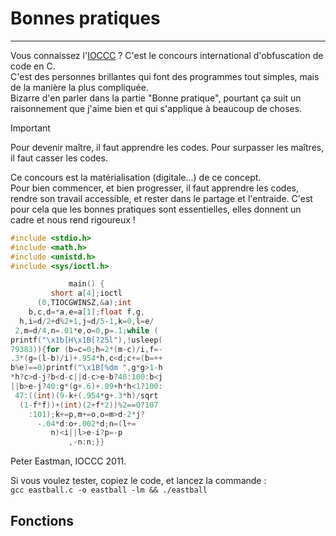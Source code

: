 # Bonnes pratiques
---
Vous connaissez l'[IOCCC](https://www.ioccc.org/) ? C'est le concours international d'obfuscation de code en C.\
C'est des personnes brillantes qui font des programmes tout simples, mais de la manière la plus compliquée.\
Bizarre d'en parler dans la partie "Bonne pratique", pourtant ça suit un raisonnement que j'aime bien et qui s'applique à beaucoup de choses.

>[!IMPORTANT]
>Pour devenir maître, il faut apprendre les codes.
>Pour surpasser les maîtres, il faut casser les codes.

Ce concours est la matérialisation (digitale...) de ce concept.\
Pour bien commencer, et bien progresser, il faut apprendre les codes, rendre son travail accessible, et rester dans le partage et l'entraide. C'est pour cela que les bonnes pratiques sont essentielles, elles donnent un cadre et nous rend rigoureux !

```c
#include <stdio.h>
#include <math.h>
#include <unistd.h>
#include <sys/ioctl.h>

             main() {
         short a[4];ioctl
      (0,TIOCGWINSZ,&a);int
    b,c,d=*a,e=a[1];float f,g,
  h,i=d/2+d%2+1,j=d/5-1,k=0,l=e/
 2,m=d/4,n=.01*e,o=0,p=.1;while (
printf("\x1b[H\x1B[?25l"),!usleep(
79383)){for (b=c=0;h=2*(m-c)/i,f=-
.3*(g=(l-b)/i)+.954*h,c<d;c+=(b=++
b%e)==0)printf("\x1B[%dm ",g*g>1-h
*h?c>d-j?b<d-c||d-c>e-b?40:100:b<j
||b>e-j?40:g*(g+.6)+.09+h*h<1?100:
 47:((int)(9-k+(.954*g+.3*h)/sqrt
  (1-f*f))+(int)(2+f*2))%2==0?107
    :101);k+=p,m+=o,o=m>d-2*j?
      -.04*d:o+.002*d;n=(l+=
         n)<i||l>e-i?p=-p
             ,-n:n;}}
```
Peter Eastman, IOCCC 2011.

Si vous voulez tester, copiez le code, et lancez la commande :\
`gcc eastball.c -o eastball -lm && ./eastball`


## Fonctions

```c

```